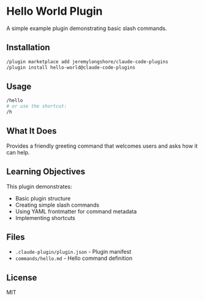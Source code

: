 # Hello World Plugin

A simple example plugin demonstrating basic slash commands.

## Installation

```bash
/plugin marketplace add jeremylongshore/claude-code-plugins
/plugin install hello-world@claude-code-plugins
```

## Usage

```bash
/hello
# or use the shortcut:
/h
```

## What It Does

Provides a friendly greeting command that welcomes users and asks how it can help.

## Learning Objectives

This plugin demonstrates:
- Basic plugin structure
- Creating simple slash commands
- Using YAML frontmatter for command metadata
- Implementing shortcuts

## Files

- `.claude-plugin/plugin.json` - Plugin manifest
- `commands/hello.md` - Hello command definition

## License

MIT
